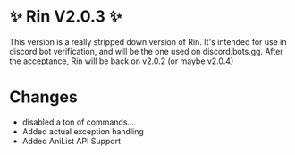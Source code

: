 # ✨ Rin V2.0.3 ✨

This version is a really stripped down version of Rin. It's intended for use in discord bot verification, and will be the one used on discord.bots.gg. After the acceptance, Rin will be back on v2.0.2 (or maybe v2.0.4)

# Changes
- disabled a ton of commands...
- Added actual exception handling
- Added AniList API Support